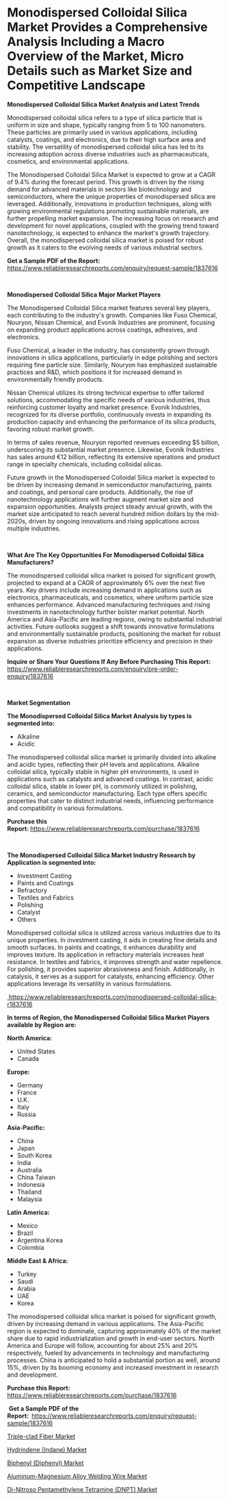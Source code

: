 <p><h1>Monodispersed Colloidal Silica Market Provides a Comprehensive Analysis Including a Macro Overview of the Market, Micro Details such as Market Size and Competitive Landscape</h1></p><p><strong>Monodispersed Colloidal Silica Market Analysis and Latest Trends</strong></p>
<p><p>Monodispersed colloidal silica refers to a type of silica particle that is uniform in size and shape, typically ranging from 5 to 100 nanometers. These particles are primarily used in various applications, including catalysts, coatings, and electronics, due to their high surface area and stability. The versatility of monodispersed colloidal silica has led to its increasing adoption across diverse industries such as pharmaceuticals, cosmetics, and environmental applications.</p><p>The Monodispersed Colloidal Silica Market is expected to grow at a CAGR of 9.4% during the forecast period. This growth is driven by the rising demand for advanced materials in sectors like biotechnology and semiconductors, where the unique properties of monodispersed silica are leveraged. Additionally, innovations in production techniques, along with growing environmental regulations promoting sustainable materials, are further propelling market expansion. The increasing focus on research and development for novel applications, coupled with the growing trend toward nanotechnology, is expected to enhance the market's growth trajectory. Overall, the monodispersed colloidal silica market is poised for robust growth as it caters to the evolving needs of various industrial sectors.</p></p>
<p><strong>Get a Sample PDF of the Report:&nbsp;</strong> <a href="https://www.reliableresearchreports.com/enquiry/request-sample/1837616?utm_campaign=11&utm_medium=2&utm_source=Github&utm_content=ia&utm_term=03042025&utm_id=monodispersed-colloidal-silica">https://www.reliableresearchreports.com/enquiry/request-sample/1837616</a></p>
<p>&nbsp;</p>
<p><strong>Monodispersed Colloidal Silica Major Market Players</strong></p>
<p><p>The Monodispersed Colloidal Silica market features several key players, each contributing to the industry's growth. Companies like Fuso Chemical, Nouryon, Nissan Chemical, and Evonik Industries are prominent, focusing on expanding product applications across coatings, adhesives, and electronics.</p><p>Fuso Chemical, a leader in the industry, has consistently grown through innovations in silica applications, particularly in edge polishing and sectors requiring fine particle size. Similarly, Nouryon has emphasized sustainable practices and R&D, which positions it for increased demand in environmentally friendly products.</p><p>Nissan Chemical utilizes its strong technical expertise to offer tailored solutions, accommodating the specific needs of various industries, thus reinforcing customer loyalty and market presence. Evonik Industries, recognized for its diverse portfolio, continuously invests in expanding its production capacity and enhancing the performance of its silica products, favoring robust market growth.</p><p>In terms of sales revenue, Nouryon reported revenues exceeding $5 billion, underscoring its substantial market presence. Likewise, Evonik Industries has sales around €12 billion, reflecting its extensive operations and product range in specialty chemicals, including colloidal silicas. </p><p>Future growth in the Monodispersed Colloidal Silica market is expected to be driven by increasing demand in semiconductor manufacturing, paints and coatings, and personal care products. Additionally, the rise of nanotechnology applications will further augment market size and expansion opportunities. Analysts project steady annual growth, with the market size anticipated to reach several hundred million dollars by the mid-2020s, driven by ongoing innovations and rising applications across multiple industries.</p></p>
<p>&nbsp;</p>
<p><strong>What Are The Key Opportunities For Monodispersed Colloidal Silica Manufacturers?</strong></p>
<p><p>The monodispersed colloidal silica market is poised for significant growth, projected to expand at a CAGR of approximately 6% over the next five years. Key drivers include increasing demand in applications such as electronics, pharmaceuticals, and cosmetics, where uniform particle size enhances performance. Advanced manufacturing techniques and rising investments in nanotechnology further bolster market potential. North America and Asia-Pacific are leading regions, owing to substantial industrial activities. Future outlooks suggest a shift towards innovative formulations and environmentally sustainable products, positioning the market for robust expansion as diverse industries prioritize efficiency and precision in their applications.</p></p>
<p><strong>Inquire or Share Your Questions If Any Before Purchasing This Report:</strong> <a href="https://www.reliableresearchreports.com/enquiry/pre-order-enquiry/1837616?utm_campaign=11&utm_medium=2&utm_source=Github&utm_content=ia&utm_term=03042025&utm_id=monodispersed-colloidal-silica">https://www.reliableresearchreports.com/enquiry/pre-order-enquiry/1837616</a></p>
<p>&nbsp;</p>
<p><strong>Market Segmentation</strong></p>
<p><strong>The Monodispersed Colloidal Silica Market Analysis by types is segmented into:</strong></p>
<p><ul><li>Alkaline</li><li>Acidic</li></ul></p>
<p><p>The monodispersed colloidal silica market is primarily divided into alkaline and acidic types, reflecting their pH levels and applications. Alkaline colloidal silica, typically stable in higher pH environments, is used in applications such as catalysts and advanced coatings. In contrast, acidic colloidal silica, stable in lower pH, is commonly utilized in polishing, ceramics, and semiconductor manufacturing. Each type offers specific properties that cater to distinct industrial needs, influencing performance and compatibility in various formulations.</p></p>
<p><strong>Purchase this Report:&nbsp;</strong><a href="https://www.reliableresearchreports.com/purchase/1837616?utm_campaign=11&utm_medium=2&utm_source=Github&utm_content=ia&utm_term=03042025&utm_id=monodispersed-colloidal-silica">https://www.reliableresearchreports.com/purchase/1837616</a></p>
<p>&nbsp;</p>
<p><strong>The Monodispersed Colloidal Silica Market Industry Research by Application is segmented into:</strong></p>
<p><ul><li>Investment Casting</li><li>Paints and Coatings</li><li>Refractory</li><li>Textiles and Fabrics</li><li>Polishing</li><li>Catalyst</li><li>Others</li></ul></p>
<p><p>Monodispersed colloidal silica is utilized across various industries due to its unique properties. In investment casting, it aids in creating fine details and smooth surfaces. In paints and coatings, it enhances durability and improves texture. Its application in refractory materials increases heat resistance. In textiles and fabrics, it improves strength and water repellence. For polishing, it provides superior abrasiveness and finish. Additionally, in catalysis, it serves as a support for catalysts, enhancing efficiency. Other applications leverage its versatility in various formulations.</p></p>
<p><a href="https://www.reliableresearchreports.com/monodispersed-colloidal-silica-r1837616?utm_campaign=11&utm_medium=2&utm_source=Github&utm_content=ia&utm_term=03042025&utm_id=monodispersed-colloidal-silica">&nbsp;https://www.reliableresearchreports.com/monodispersed-colloidal-silica-r1837616</a></p>
<p><strong>In terms of Region, the Monodispersed Colloidal Silica Market Players available by Region are:</strong></p>
<p>
    <p> <strong> North America: </strong>
        <ul>
            <li>United States</li>
            <li>Canada</li>
        </ul>
        </p> 
    <p> <strong> Europe: </strong>
        <ul>
            <li>Germany</li>
            <li>France</li>
            <li>U.K.</li>
            <li>Italy</li>
            <li>Russia</li>
        </ul>
        </p> 
    <p> <strong> Asia-Pacific: </strong>
        <ul>
            <li>China</li>
            <li>Japan</li>
            <li>South Korea</li>
            <li>India</li>
            <li>Australia</li>
            <li>China Taiwan</li>
            <li>Indonesia</li>
            <li>Thailand</li>
            <li>Malaysia</li>
        </ul>
        </p> 
    <p> <strong> Latin America: </strong>
        <ul>
            <li>Mexico</li>
            <li>Brazil</li>
            <li>Argentina Korea</li>
            <li>Colombia</li>
        </ul>
        </p> 
    <p> <strong> Middle East & Africa: </strong>
        <ul>
            <li>Turkey</li>
            <li>Saudi</li>
            <li>Arabia</li>
            <li>UAE</li>
            <li>Korea</li>
        </ul>
    </p>
    </p>
<p><p>The monodispersed colloidal silica market is poised for significant growth, driven by increasing demand in various applications. The Asia-Pacific region is expected to dominate, capturing approximately 40% of the market share due to rapid industrialization and growth in end-user sectors. North America and Europe will follow, accounting for about 25% and 20% respectively, fueled by advancements in technology and manufacturing processes. China is anticipated to hold a substantial portion as well, around 15%, driven by its booming economy and increased investment in research and development.</p></p>
<p><strong>Purchase this Report: </strong><a href="https://www.reliableresearchreports.com/purchase/1837616?utm_campaign=11&utm_medium=2&utm_source=Github&utm_content=ia&utm_term=03042025&utm_id=monodispersed-colloidal-silica">https://www.reliableresearchreports.com/purchase/1837616</a></p>
<p>&nbsp;<strong>Get a Sample PDF of the Report:&nbsp;&nbsp;</strong><a href="https://www.reliableresearchreports.com/enquiry/request-sample/1837616?utm_campaign=11&utm_medium=2&utm_source=Github&utm_content=ia&utm_term=03042025&utm_id=monodispersed-colloidal-silica">https://www.reliableresearchreports.com/enquiry/request-sample/1837616</a></p>
<p><strong></strong></p>
<p><p><a href="https://github.com/abbasgwiltke/Market-Research-Report-List-1/blob/main/triple-clad-fiber-market.md?utm_campaign=11&utm_medium=2&utm_source=Github&utm_content=ia&utm_term=03042025&utm_id=monodispersed-colloidal-silica">Triple-clad Fiber Market</a></p><p><a href="https://github.com/lamlebienz7j/Market-Research-Report-List-1/blob/main/hydrindene-indane-market.md?utm_campaign=11&utm_medium=2&utm_source=Github&utm_content=ia&utm_term=03042025&utm_id=monodispersed-colloidal-silica">Hydrindene (Indane) Market</a></p><p><a href="https://github.com/zappasuccofz/Market-Research-Report-List-1/blob/main/biphenyl-diphenyl-market.md?utm_campaign=11&utm_medium=2&utm_source=Github&utm_content=ia&utm_term=03042025&utm_id=monodispersed-colloidal-silica">Biphenyl (Diphenyl) Market</a></p><p><a href="https://github.com/artussavasrv/Market-Research-Report-List-1/blob/main/aluminum-magnesium-alloy-welding-wire-market.md?utm_campaign=11&utm_medium=2&utm_source=Github&utm_content=ia&utm_term=03042025&utm_id=monodispersed-colloidal-silica">Aluminum-Magnesium Alloy Welding Wire Market</a></p><p><a href="https://github.com/tauchzuazoli/Market-Research-Report-List-1/blob/main/di-nitroso-pentamethylene-tetramine-dnpt-market.md?utm_campaign=11&utm_medium=2&utm_source=Github&utm_content=ia&utm_term=03042025&utm_id=monodispersed-colloidal-silica">Di-Nitroso Pentamethylene Tetramine (DNPT) Market</a></p></p>